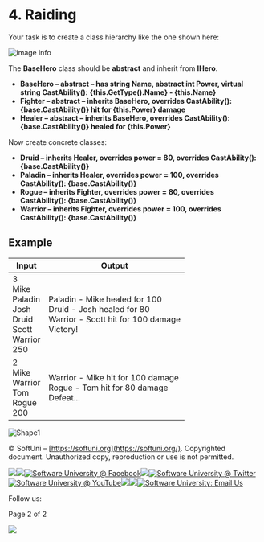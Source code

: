 ﻿
# 4. Raiding

Your task is to create a class hierarchy like the one shown here:

![image info](pic./Picture1.png)

The **BaseHero** class should be **abstract** and inherit from **IHero**.

- **BaseHero – abstract – has string Name, abstract int Power, virtual string CastAbility():** **\{this.GetType().Name} - \{this.Name}**
- **Fighter – abstract – inherits BaseHero, overrides CastAbility(): \{base.CastAbility()} hit for \{this.Power} damage**
- **Healer – abstract – inherits BaseHero, overrides CastAbility(): \{base.CastAbility()} healed for \{this.Power}**

Now create concrete classes:

  - **Druid – inherits Healer, overrides power = 80, overrides CastAbility(): \{base.CastAbility()}**
  - **Paladin – inherits Healer, overrides power = 100, overrides CastAbility(): \{base.CastAbility()}**
  - **Rogue – inherits Fighter, overrides power = 80, overrides CastAbility(): \{base.CastAbility()}**
  - **Warrior – inherits Fighter, overrides power = 100, overrides CastAbility(): \{base.CastAbility()}**

## Example

| **Input** | **Output** |
| --- | --- |
| 3<br>Mike<br>Paladin<br>Josh<br>Druid<br>Scott<br>Warrior<br>250 | Paladin - Mike healed for 100<br>Druid - Josh healed for 80<br>Warrior - Scott hit for 100 damage<br>Victory! |
| 2<br>Mike<br>Warrior<br>Tom<br>Rogue<br>200 | Warrior - Mike hit for 100 damage<br>Rogue - Tom hit for 80 damage<br>Defeat... |

![Shape1](RackMultipart20231208-1-zuc0lv_html_1c4878c41f6f4b07.gif)

© SoftUni – [https://softuni.org](https://softuni.org/). Copyrighted document. Unauthorized copy, reproduction or use is not permitted.

[![](RackMultipart20231208-1-zuc0lv_html_9b17934bfedeb713.png)](https://softuni.org/)[![](RackMultipart20231208-1-zuc0lv_html_c9db196993f48ff8.png)](https://softuni.bg/)[![Software University @ Facebook](RackMultipart20231208-1-zuc0lv_html_94be3df36d913358.png)](https://www.facebook.com/softuni.org)[![](RackMultipart20231208-1-zuc0lv_html_7e8e605369b4ad74.png)](https://www.instagram.com/softuni_org)[![Software University @ Twitter](RackMultipart20231208-1-zuc0lv_html_ff9c629b0a21eb6b.png)](https://twitter.com/SoftUni1)[![Software University @ YouTube](RackMultipart20231208-1-zuc0lv_html_7db86a748da0e575.png)](https://www.youtube.com/channel/UCqvOk8tYzfRS-eDy4vs3UyA)[![](RackMultipart20231208-1-zuc0lv_html_95554caa563bbdb3.png)](https://www.linkedin.com/company/softuni/)[![](RackMultipart20231208-1-zuc0lv_html_4df51bfadcab813.png)](https://github.com/SoftUni)[![Software University: Email Us](RackMultipart20231208-1-zuc0lv_html_d7fa82ab7332f3fa.png)](mailto:info@softuni.org)

Follow us:

Page 2 of 2

[![](RackMultipart20231208-1-zuc0lv_html_3aa486326bfa75e9.png)](https://softuni.org/)